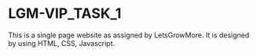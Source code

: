 # LGM-VIP_TASK_1
This is a single page website as assigned by LetsGrowMore. It is designed by using HTML, CSS, Javascript.
